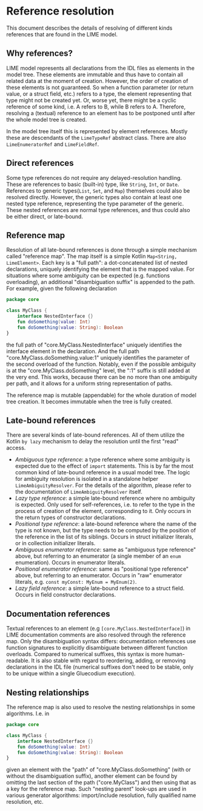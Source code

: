 Reference resolution
====================

This document describes the details of resolving of different kinds references that are found in the LIME model.

Why references?
---------------
LIME model represents all declarations from the IDL files as elements in the model tree. These elements are immutable
and thus have to contain all related data at the moment of creation. However, the order of creation of these elements is
not guaranteed. So when a function parameter (or return value, or a struct field, etc.) refers to a type, the element
representing that type might not be created yet. Or, worse yet, there might be a cyclic reference of some kind, i.e.
A refers to B, while B refers to A. Therefore, resolving a (textual) reference to an element has to be postponed until
after the whole model tree is created.

In the model tree itself this is represented by element references. Mostly these are descendants of the `LimeTypeRef`
abstract class. There are also `LimeEnumeratorRef` and `LimeFieldRef`.

Direct references
-----------------
Some type references do not require any delayed-resolution handling. These are references to basic (built-in) type, like
`String`, `Int`, or `Date`. References to generic types(`List`, `Set`, and `Map`)  themselves could also be resolved
directly. However, the generic types also contain at least one nested type reference, representing the type parameter of
the generic. These nested references are normal type references, and thus could also be either direct, or late-bound.

Reference map
-------------
Resolution of all late-bound references is done through a simple mechanism called "reference map". The map itself is a
simple Kotlin `Map<String, LimeElement>`. Each key is a "full path": a dot-concatenated list of nested declarations,
uniquely identifying the element that is the mapped value. For situations where some ambiguity can be expected (e.g.
functions overloading), an additional "disambiguation suffix" is appended to the path. For example, given the following
declaration
```kotlin
package core

class MyClass {
    interface NestedInterface {}
    fun doSomething(value: Int)
    fun doSomething(value: String): Boolean
}
```
the full path of "core.MyClass.NestedInterface" uniquely identifies the interface element in the declaration. And the
full path "core.MyClass.doSomething.value:1" uniquely identifies the parameter of the second overload of the function.
Notably, even if the possible ambiguity is at the "core.MyClass.doSomething" level, the ":1" suffix is still added at
the very end. This works, because there can be no more than one ambiguity per path, and it allows for a uniform string
representation of paths.

The reference map is mutable (appendable) for the whole duration of model tree creation. It becomes immutable when the
tree is fully created.

Late-bound references
---------------------
There are several kinds of late-bound references. All of them utilize the Kotlin `by lazy` mechanism to delay the
resolution until the first "read" access.
* _Ambiguous type reference_: a type reference where some ambiguity is expected due to the effect of `import`
statements. This is by far the most common kind of late-bound reference in a usual model tree. The logic for ambiguity
resolution is isolated in a standalone helper `LimeAmbiguityResolver`. For the details of the algorithm, please refer to
the documentation of `LimeAmbiguityResolver` itself.
* _Lazy type reference_: a simple late-bound reference where no ambiguity is expected. Only used for self-references,
i.e. to refer to the type in the process of creation of the element, corresponding to it. Only occurs in the return
types of constructor declarations.
* _Positional type reference_: a late-bound reference where the name of the type is not known, but the type needs to be
computed by the position of the reference in the list of its siblings. Occurs in struct initializer literals, or in 
collection initializer literals.
* _Ambiguous enumerator reference_: same as "ambiguous type reference" above, but referring to an enumerator (a single
member of an `enum` enumeration). Occurs in enumerator literals.
* _Positional enumerator reference_: same as "positional type reference" above, but referring to an enumerator. Occurs
in "raw" enumerator literals, e.g. `const myConst: MyEnum = MyEnum(2)`.
* _Lazy field reference_: a simple late-bound reference to a struct field. Occurs in field constructor declarations.

Documentation references
------------------------
Textual references to an element (e.g `[core.MyClass.NestedInterface]`) in LIME documentation comments are also resolved
through the reference map. Only the disambiguation syntax differs: documentation references use function signatures to
explicitly disambiguate between different function overloads. Compared to numerical suffixes, this syntax is more
human-readable. It is also stable with regard to reordering, adding, or removing declarations in the IDL file (numerical
suffixes don't need to be stable, only to be unique within a single Gluecodium execution).

Nesting relationships
---------------------
The reference map is also used to resolve the nesting relationships in some algorithms. I.e. in
```kotlin
package core

class MyClass {
    interface NestedInterface {}
    fun doSomething(value: Int)
    fun doSomething(value: String): Boolean
}
```
given an element with the "path" of "core.MyClass.doSomething" (with or without the disambiguation suffix), another
element can be found by omitting the last section of the path ("core.MyClass") and then using that as a key for the
reference map. Such "nesting parent" look-ups are used in various generator algorithms: import/include resolution,
fully qualified name resolution, etc.
